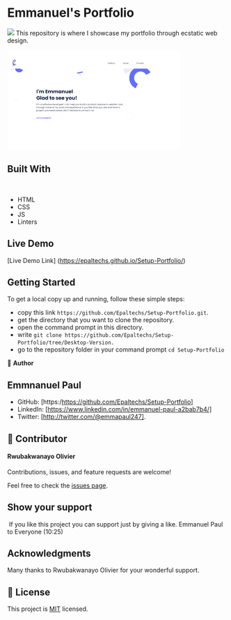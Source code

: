 # Emmanuel's Portfolio
![](https://img.shields.io/badge/Microverse-blueviolet)
​
This repository is where I showcase my portfolio through ecstatic web design.

![](Screenshot.png)

## Built With
​
- HTML 
- CSS
- JS
- Linters


## Live Demo

[Live Demo Link]
(https://epaltechs.github.io/Setup-Portfolio/)
​
## Getting Started
To get a local copy up and running, follow these simple steps:

- copy this link `https://github.com/Epaltechs/Setup-Portfolio.git`.
- get the directory that you want to clone the repository.
- open the command prompt in this directory.
- write `git clone https://github.com/Epaltechs/Setup-Portfolio/tree/Desktop-Version.`
- go to the repository folder in your command prompt `cd Setup-Portfolio`


👤 **Author**
## Emmnanuel Paul
- GitHub: [https:/https://github.com/Epaltechs/Setup-Portfolio]
- LinkedIn: [https://www.linkedin.com/in/emmanuel-paul-a2bab7b4/]
- Twitter: [http://twitter.com/@emmapaul247].
​
## 🤝 Contributor

#### Rwubakwanayo Olivier

Contributions, issues, and feature requests are welcome!

Feel free to check the [issues page](https://github.com/Epaltechs/Setup-Portfolio/issues).

## Show your support
​
If you like this project you can support just by giving a like.
Emmanuel Paul to Everyone (10:25)

## Acknowledgments
Many thanks to Rwubakwanayo Olivier for your wonderful support.

## 📝 License

This project is [MIT](./MIT.md) licensed.
